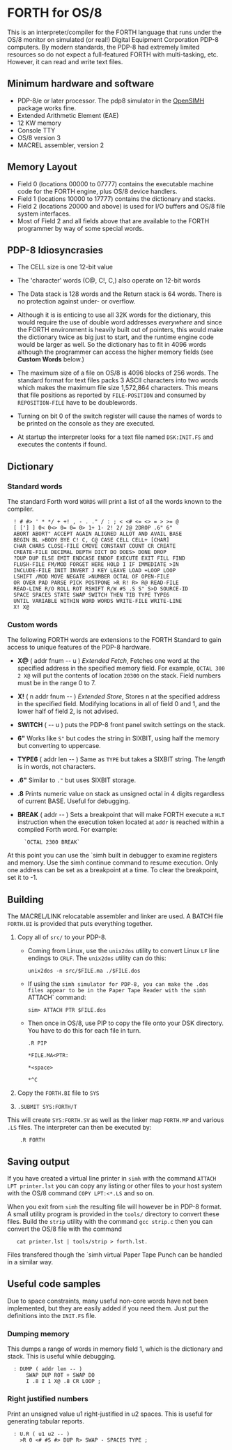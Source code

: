 # FORTH for OS/8
This is an interpreter/compiler for the FORTH language that runs under the OS/8 monitor on simulated (or real!) Digital Equipment Corporation PDP-8 computers.  By modern standards, the PDP-8 had extremely limited resources so do not expect a full-featured FORTH with multi-tasking, etc.  However, it can read and write text files.

## Minimum hardware and software
* PDP-8/e or later processor.  The pdp8 simulator in the [OpenSIMH](https://opensimh.org/) package works fine.
* Extended Arithmetic Element (EAE)
* 12 KW memory
* Console TTY
* OS/8 version 3
* MACREL assembler, version 2

## Memory Layout

* Field 0 (locations 00000 to 07777) contains the executable machine code for the FORTH engine, plus OS/8 device handlers.
* Field 1 (locations 10000 to 17777) contains the dictionary and stacks.
* Field 2 (locations 20000 and above) is used for I/O buffers and OS/8 file system interfaces.
* Most of Field 2 and all fields above that are available to the FORTH programmer by way of some special words.

## PDP-8 Idiosyncrasies
* The CELL size is one 12-bit value

* The 'character' words (C@, C!, C,) also operate on 12-bit words

* The Data stack is 128 words and the Return stack is 64 words.  There is no protection against under- or overflow.

* Although it is is enticing to use all 32K words for the dictionary, this would require the use of double word addresses *everywhere* and since the FORTH environment is heavily built out of pointers, this would make the dictionary twice as big just to start, and the runtime engine code would be larger as well.  So the dictionary has to fit in 4096 words although the programmer can access the higher memory fields (see **Custom Words** below.)

* The maximum size of a file on OS/8 is 4096 blocks of 256 words. The standard format for text files packs 3 ASCII characters into two words which makes the maximum file size 1,572,864 characters.  This means that file positions as reported by `FILE-POSITION` and consumed by `REPOSITION-FILE` have to be doublewords.

* Turning on bit 0 of the switch register will cause the names of words to be printed on the console as they are executed.

* At startup the interpreter looks for a text file named `DSK:INIT.FS` and executes the contents if found.

## Dictionary
### Standard words
The standard Forth word `WORDS` will print a list of all the words known to the compiler.

      ! # #> ' * */ + +! , - . ." / : ; < <# <= <> = > >= @
      [ ['] ] 0< 0<> 0= 0= 0> 1+ 1- 2! 2/ 2@ 2DROP .6" 6"
      ABORT ABORT" ACCEPT AGAIN ALIGNED ALLOT AND AVAIL BASE
      BEGIN BL >BODY BYE C! C, C@ CASE CELL CELL+ [CHAR]
      CHAR CHARS CLOSE-FILE CMOVE CONSTANT COUNT CR CREATE
      CREATE-FILE DECIMAL DEPTH DICT DO DOES> DONE DROP
      ?DUP DUP ELSE EMIT ENDCASE ENDOF EXECUTE EXIT FILL FIND
      FLUSH-FILE FM/MOD FORGET HERE HOLD I IF IMMEDIATE >IN
      INCLUDE-FILE INIT INVERT J KEY LEAVE LOAD +LOOP LOOP
      LSHIFT /MOD MOVE NEGATE >NUMBER OCTAL OF OPEN-FILE
      OR OVER PAD PARSE PICK POSTPONE >R R! R> R@ READ-FILE
      READ-LINE R/O ROLL ROT RSHIFT R/W #S .S S" S>D SOURCE-ID
      SPACE SPACES STATE SWAP SWITCH THEN TIB TYPE TYPE6
      UNTIL VARIABLE WITHIN WORD WORDS WRITE-FILE WRITE-LINE
      X! X@

### Custom words
The following FORTH words are extensions to the FORTH Standard to gain access to unique features of the PDP-8 hardware.

* **X@** ( addr fnum -- u ) *Extended Fetch*, Fetches one word at the specified address in the specified memory field.  For example, `OCTAL 300 2 X@` will put the contents of location `20300` on the stack.  Field numbers must be in the range 0 to 7.

* **X!** ( n addr fnum -- ) *Extended Store*, Stores n at the specified address in the specified field.  Modifying locations in all of field 0 and 1, and the lower half of field 2, is not advised.

* **SWITCH** ( -- u ) puts the PDP-8 front panel switch settings on the stack.

* **6"** Works like `S"` but codes the string in SIXBIT, using half the memory but converting to uppercase.

* **TYPE6** ( addr len -- ) Same as `TYPE` but takes a SIXBIT string.  The *length* is in words, not characters.

* **.6"** Similar to `."` but uses SIXBIT storage.

* **.8** Prints numeric value on stack as unsigned octal in 4 digits regardless of current BASE. Useful for debugging.

* **BREAK** ( addr -- ) Sets a breakpoint that will make FORTH execute a `HLT` instruction when the execution token located at `addr` is reached within a compiled Forth word.  For example:

        `OCTAL 2300 BREAK`

At this point you can use the `simh built in debugger to examine registers and memory.  Use the simh continue command to resume execution.  Only one address can be set as a breakpoint at a time.  To clear the breakpoint, set it to -1.

## Building
The MACREL/LINK relocatable assembler and linker are used.  A BATCH file `FORTH.BI` is provided that puts everything together.

1. Copy all of `src/` to your PDP-8.
    - Coming from Linux, use the `unix2dos` utility to convert Linux `LF` line endings to `CRLF`.  The `unix2dos` utility can do this:

        `unix2dos -n src/$FILE.ma ./$FILE.dos`

    - If using the `simh simulator for PDP-8, you can make the .dos files appear to be in the Paper Tape Reader with the
simh `ATTACH` command:

        `sim> ATTACH PTR $FILE.dos`

    - Then once in OS/8, use PIP to copy the file onto your DSK directory.  You have to do this for each file in turn.

        `.R PIP`

        `*FILE.MA<PTR:`

        `*<space>`

        `*^C`

2. Copy the `FORTH.BI` file to `SYS`
2. `.SUBMIT SYS:FORTH/T`

This will create `SYS:FORTH.SV` as well as the linker map `FORTH.MP` and various `.LS` files.  The interpreter can then be executed by:

        .R FORTH

## Saving output
If you have created a virtual line printer in `simh` with the command `ATTACH LPT printer.lst` you can copy any listing or other files to your host system with the OS/8 command `COPY LPT:<*.LS` and so on.

When you exit from `simh` the resulting file will however be in PDP-8 format.  A small utility program is provided in the `tools/` directory to convert these files.  Build the `strip` utility with the command `gcc strip.c` then you can convert the OS/8 file with the command

       cat printer.lst | tools/strip > forth.lst.

Files transfered though the `simh virtual Paper Tape Punch can be handled in a similar way.

## Useful code samples
Due to space constraints, many useful non-core words have not been implemented, but they are easily added if you need them.  Just put the definitions into the `INIT.FS` file.

### Dumping memory
This dumps a range of words in memory field 1, which is the dictionary and stack.  This is useful while debugging.

      : DUMP ( addr len -- )
          SWAP DUP ROT + SWAP DO
          I .8 I 1 X@ .8 CR LOOP ;

### Right justified numbers
Print an unsigned value u1 right-justified in u2 spaces.  This is useful for generating tabular reports.

      : U.R ( u1 u2 -- )
        >R 0 <# #S #> DUP R> SWAP - SPACES TYPE ;


